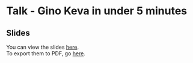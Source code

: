 # Talk - Gino Keva in under 5 minutes

## Slides

You can view the slides [here](https://wyarde.github.io/talk-gino-keva-in-under-5-minutes). \
To export them to PDF, go [here](https://wyarde.github.io/talk-gino-keva-in-under-5-minutes?print-pdf).
